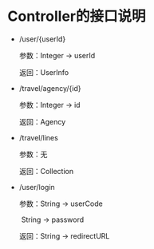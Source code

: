 # Controller的接口说明

- /user/{userId} 

  参数：Integer -> userId

  返回：UserInfo

- /travel/agency/{id}

  参数：Integer -> id

  返回：Agency

- /travel/lines

  参数：无

  返回：Collection<Line>

- /user/login

  参数：String -> userCode

  ​			String -> password

  返回：String -> redirectURL

